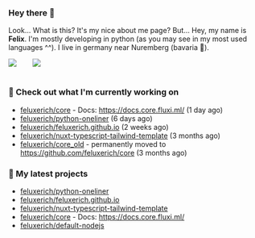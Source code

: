 ### Hey there 👋

Look... What is this? It's my nice about me page? But... Hey, my name is **Felix**. I'm mostly developing in python (as you may see in my most used languages ^^). I live in germany near Nuremberg (bavaria :beers:).
<div style="display: flex; flex-direction: row">
<img align="left" style="margin-right: 1rem" src="https://github-readme-stats.vercel.app/api?username=Feluxerich&theme=dark&show_icons=true&count_private=true">
<img align="right" style="margin-left: 1rem" src="https://github-readme-stats.vercel.app/api/top-langs/?username=Feluxerich&theme=dark">
</div>
<br style="visibility: hidden; width: 100%" />

### :construction_worker: Check out what I'm currently working on

- [feluxerich/core](https://github.com/feluxerich/core) - Docs: https://docs.core.fluxi.ml/ (1 day ago)
- [feluxerich/python-oneliner](https://github.com/feluxerich/python-oneliner) (6 days ago)
- [feluxerich/feluxerich.github.io](https://github.com/feluxerich/feluxerich.github.io) (2 weeks ago)
- [feluxerich/nuxt-typescript-tailwind-template](https://github.com/feluxerich/nuxt-typescript-tailwind-template) (3 months ago)
- [feluxerich/core_old](https://github.com/feluxerich/core_old) - permanently moved to https://github.com/feluxerich/core (3 months ago)

### :seedling: My latest projects

- [feluxerich/python-oneliner](https://github.com/feluxerich/python-oneliner)
- [feluxerich/feluxerich.github.io](https://github.com/feluxerich/feluxerich.github.io)
- [feluxerich/nuxt-typescript-tailwind-template](https://github.com/feluxerich/nuxt-typescript-tailwind-template)
- [feluxerich/core](https://github.com/feluxerich/core) - Docs: https://docs.core.fluxi.ml/
- [feluxerich/default-nodejs](https://github.com/feluxerich/default-nodejs)
